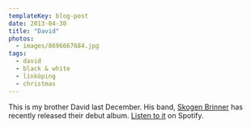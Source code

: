 ```yaml
---
templateKey: blog-post
date: 2013-04-30
title: "David"
photos:
  - images/8696667684.jpg
tags:
  - david
  - black & white
  - linköping
  - christmas
---
```


This is my brother David last December. His band, [Skogen Brinner](http://skogenbrinner.com) has recently released their debut album. [Listen to it](http://open.spotify.com/album/5OFeO6v7W2Z9IkiRSMBaMF) on Spotify.
